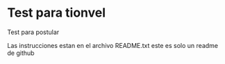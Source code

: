 # Test para tionvel
Test para postular

Las instrucciones estan en el archivo README.txt
este es solo un readme de github
